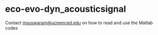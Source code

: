 # eco-evo-dyn_acousticsignal

Contact msuswaram@ucmerced.edu on how to read and use the Matlab codes


